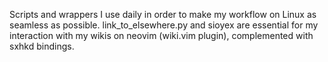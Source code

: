 Scripts and wrappers I use daily in order to make my workflow on Linux as seamless as possible. 
link_to_elsewhere.py and sioyex are essential for my interaction with my wikis on neovim (wiki.vim plugin), complemented with sxhkd bindings.
